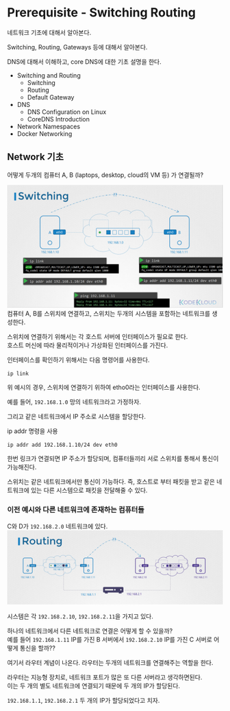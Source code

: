 # Prerequisite - Switching Routing
네트워크 기초에 대해서 알아본다.

Switching, Routing, Gateways 등에 대해서 알아본다.

DNS에 대해서 이해하고, core DNS에 대한 기초 설명을 한다.

* Switching and Routing
  * Switching
  * Routing
  * Default Gateway
* DNS
  * DNS Configuration on Linux
  * CoreDNS Introduction
* Network Namespaces
* Docker Networking


## Network 기초
어떻게 두개의 컴퓨터 A, B (laptops, desktop, cloud의 VM 등) 가 연결될까? 

![switch_1](../contents/switch_1.PNG)
컴퓨터 A, B를 스위치에 연결하고, 스위치는 두개의 시스템을 포함하는 네트워크를 생성한다.

스위치에 연결하기 위해서는 각 호스트 서버에 인터페이스가 필요로 한다.  
호스트 머신에 따라 물리적이거나 가상화된 인터페이스를 가진다.

인터페이스를 확인하기 위해서는 다음 명령어를 사용한다.
```
ip link
```
위 예시의 경우, 스위치에 연결하기 위하여 etho0라는 인터페이스를 사용한다.

예를 들어, `192.168.1.0` 망의 네트워크라고 가정하자.

그리고 같은 네트워크에서 IP 주소로 시스템을 할당한다.

ip addr 명령을 사용
```
ip addr add 192.168.1.10/24 dev eth0
```

한번 링크가 연결되면 IP 주소가 할당되며, 컴퓨터들끼리 서로 스위치를 통해서 통신이 가능해진다.

스위치는 같은 네트워크에서만 통신이 가능하다. 즉, 호스트로 부터 패킷을 받고 같은 네트워크에 있는 다른 시스템으로 패킷을 전달해줄 수 있다.

### 이전 예시와 다른 네트워크에 존재하는 컴퓨터들
C와 D가 `192.168.2.0` 네트워크에 있다.
![switch_2](../contents/switch_2.PNG)

시스템은 각 `192.168.2.10`, `192.168.2.11`을 가지고 있다.

하나의 네트워크에서 다른 네트워크로 연결은 어떻게 할 수 있을까?  
예를 들어 `192.168.1.11` IP를 가진 B 서버에서 `192.168.2.10` IP를 가진 C 서버로 어떻게 통신을 할까??

여기서 라우터 계념이 나온다. 라우터는 두개의 네트워크를 연결해주는 역할을 한다.

라우터는 지능형 장치로, 네트워크 포트가 많은 또 다른 서버라고 생각하면된다.  
이는 두 개의 별도 네트워크에 연결되기 때문에 두 개의 IP가 할당된다.

`192.168.1.1`, `192.168.2.1` 두 개의 IP가 할당되었다고 치자.



